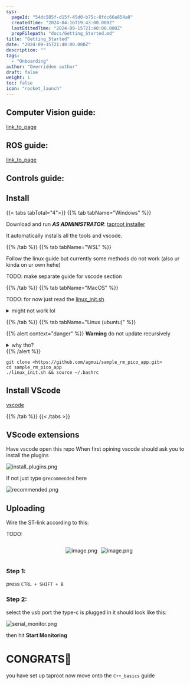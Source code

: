 ```yaml
---
sys:
  pageId: "54dc585f-d15f-45d0-b75c-8fdc66a854a8"
  createdTime: "2024-04-16T19:43:00.000Z"
  lastEditedTime: "2024-09-15T21:40:00.000Z"
  propFilepath: "docs/Getting_Started.md"
title: "Getting_Started"
date: "2024-09-15T21:40:00.000Z"
description: ""
tags:
  - "Onboarding"
author: "Overridden author"
draft: false
weight: 1
toc: false
icon: "rocket_launch"
---
```


## Computer Vision guide:

[link_to_page](86d45bc0-388b-4d26-8848-44f255f73d0e)

## ROS guide:

[link_to_page](3c76c1de-ec8f-46d6-8b0a-294005edc2d5)

## Controls guide:

## Install

{{< tabs tabTotal="4">}}
{{% tab tabName="Windows" %}}

Download and run _**AS ADMINISTRATOR**_: [taproot installer](https://github.com/Thornbots/TeachingFreshies/releases/tag/1.0)

It automatically installs all the tools and vscode.

{{% /tab %}}
{{% tab tabName="WSL" %}}

Follow the linux guide but currently some methods do not work (also ur kinda on ur own hehe)

TODO: make separate guide for vscode section

{{% /tab %}}
{{% tab tabName="MacOS" %}}

TODO: for now just read the [linux_init.sh](https://github.com/agmui/sample_rm_pico_app/blob/main/linux_init.sh)

<details>
<summary>might not work lol</summary>

`brew install libusb pkg-config`

Next install: [vscode](https://code.visualstudio.com/Download)

</details>

{{% /tab %}}
{{% tab tabName="Linux (ubuntu)" %}}

{{% alert context="danger" %}}
**Warning** do not update recursively
<details>
<summary>why tho?</summary>
There are some submodules that may go on for a while (like tinyusb) and I highly
recommend you don't need to get them.
If you want to see what submodules I update just look in `linux_init.sh`
</details>
{{% /alert %}}

```shell
git clone <https://github.com/agmui/sample_rm_pico_app.git>
cd sample_rm_pico_app
./linux_init.sh && source ~/.bashrc
```

## Install VScode

[vscode](https://code.visualstudio.com/Download)

{{% /tab %}}
{{< /tabs >}}

## VScode extensions

Have vscode open this repo
When first opining vscode should ask you to install the plugins

![install_plugins.png](https://prod-files-secure.s3.us-west-2.amazonaws.com/d518164a-d88e-44d1-a4ee-3adb3bd8bce0/89bd30f0-1825-4e77-867b-0a41ce370880/install_plugins.png?X-Amz-Algorithm=AWS4-HMAC-SHA256&X-Amz-Content-Sha256=UNSIGNED-PAYLOAD&X-Amz-Credential=ASIAZI2LB466YW4HCQST%2F20250214%2Fus-west-2%2Fs3%2Faws4_request&X-Amz-Date=20250214T020842Z&X-Amz-Expires=3600&X-Amz-Security-Token=IQoJb3JpZ2luX2VjEPn%2F%2F%2F%2F%2F%2F%2F%2F%2F%2FwEaCXVzLXdlc3QtMiJIMEYCIQDKMii7W2w%2BYbAq5voe7ET7o4q%2B%2BKN7a%2F1fLgiWJTMkJwIhALLQO19z0mUFruAFi%2B8pDvyZ45ClLAY2EyCt0kCElDbgKv8DCCIQABoMNjM3NDIzMTgzODA1IgxDsh6bf83DMdurXioq3AM0UWp6V%2BmSAGhVG8QCIVKlQRXFxOeNIxREzmrlgVDcd1ZRo%2Bi4sEIdSCd4eQ6nKM3LBZK1WDiG1jXZK5qoSZ5TU7BdCcXjAijmgjivD7lktFzEyUWGBU5p4cqrv6GonQteE0vVow9%2BteqY5N7OgVwDLzQIlkgekReEU86tmVCwOmQmiKUkZ88uRBeUNP0rYxr7jIMkwloZbRhuQFTqMiGTdJZIKjYnV%2FHv4W7YTJ78Hd%2BuTKYsumryEpLjDLZoVafOy3OllBA55Ib11Aet7imqOuu%2F7Qen%2F4OvfZqCHuWtBoZN5iyrEmIBeueaXU%2FZxCTa0tJoE8S4RF6uKzYnJ5lZTYJTqKZfuKh4NBztAm2MNhfn%2FGW2EJyKd0nYhiAbfBXLRvsFQ4soksFJ3kVBfl1eXxS6l5IV%2Bbn01ECiNS5n9VoqeIguXAzqjWyXAMupNMc4pNhmh%2FIi%2BC0vv9d9g4ttJ5gSBOiTFhmbwRaDsEsZtweEIfGIEI2bcM9iIULzmaNUE%2Fz5Oe0YD8b6f3Efxuk36WQCAHAbwuqpr2MsPIuXPQyGYsjafic8maqvDX%2BxY2oqobx7ht7kKzThUMe2WgRPuI%2BylP4V8WUqy%2FqVkd5RCW91bfRRygr59MQt%2FjCrqLq9BjqkAU4FdJ4045vqLp5LqkOcjoKCyU%2BhJ%2FxPBOA%2BOAQX43T8C76nAjbFZu6dki2OZDeQkHdFsJ3EA7QY7a9Cf7eR4XzrrPRH9rllo0rAYlCvC5kn1PCl5GpOZiuARmdRch%2FyONq8hJZvORGmGuiG%2Ba5DoKjAHONanUhs8%2BSQSYOsIqeyTlkqJcJIso7HTL6P4kX%2FcIKSLxO1m7j0C5RPrbQ5QrXI%2FA%2Bw&X-Amz-Signature=e4de547c111f165260f5559d9dfee9150b6e7aae4bc7a2c7c3b9c33e4c658d81&X-Amz-SignedHeaders=host&x-id=GetObject)

If not just type `@recommended` here  

![recommended.png](https://prod-files-secure.s3.us-west-2.amazonaws.com/d518164a-d88e-44d1-a4ee-3adb3bd8bce0/61e661e9-5d85-4dfc-be0d-8d2097a5e793/recommended.png?X-Amz-Algorithm=AWS4-HMAC-SHA256&X-Amz-Content-Sha256=UNSIGNED-PAYLOAD&X-Amz-Credential=ASIAZI2LB466YW4HCQST%2F20250214%2Fus-west-2%2Fs3%2Faws4_request&X-Amz-Date=20250214T020842Z&X-Amz-Expires=3600&X-Amz-Security-Token=IQoJb3JpZ2luX2VjEPn%2F%2F%2F%2F%2F%2F%2F%2F%2F%2FwEaCXVzLXdlc3QtMiJIMEYCIQDKMii7W2w%2BYbAq5voe7ET7o4q%2B%2BKN7a%2F1fLgiWJTMkJwIhALLQO19z0mUFruAFi%2B8pDvyZ45ClLAY2EyCt0kCElDbgKv8DCCIQABoMNjM3NDIzMTgzODA1IgxDsh6bf83DMdurXioq3AM0UWp6V%2BmSAGhVG8QCIVKlQRXFxOeNIxREzmrlgVDcd1ZRo%2Bi4sEIdSCd4eQ6nKM3LBZK1WDiG1jXZK5qoSZ5TU7BdCcXjAijmgjivD7lktFzEyUWGBU5p4cqrv6GonQteE0vVow9%2BteqY5N7OgVwDLzQIlkgekReEU86tmVCwOmQmiKUkZ88uRBeUNP0rYxr7jIMkwloZbRhuQFTqMiGTdJZIKjYnV%2FHv4W7YTJ78Hd%2BuTKYsumryEpLjDLZoVafOy3OllBA55Ib11Aet7imqOuu%2F7Qen%2F4OvfZqCHuWtBoZN5iyrEmIBeueaXU%2FZxCTa0tJoE8S4RF6uKzYnJ5lZTYJTqKZfuKh4NBztAm2MNhfn%2FGW2EJyKd0nYhiAbfBXLRvsFQ4soksFJ3kVBfl1eXxS6l5IV%2Bbn01ECiNS5n9VoqeIguXAzqjWyXAMupNMc4pNhmh%2FIi%2BC0vv9d9g4ttJ5gSBOiTFhmbwRaDsEsZtweEIfGIEI2bcM9iIULzmaNUE%2Fz5Oe0YD8b6f3Efxuk36WQCAHAbwuqpr2MsPIuXPQyGYsjafic8maqvDX%2BxY2oqobx7ht7kKzThUMe2WgRPuI%2BylP4V8WUqy%2FqVkd5RCW91bfRRygr59MQt%2FjCrqLq9BjqkAU4FdJ4045vqLp5LqkOcjoKCyU%2BhJ%2FxPBOA%2BOAQX43T8C76nAjbFZu6dki2OZDeQkHdFsJ3EA7QY7a9Cf7eR4XzrrPRH9rllo0rAYlCvC5kn1PCl5GpOZiuARmdRch%2FyONq8hJZvORGmGuiG%2Ba5DoKjAHONanUhs8%2BSQSYOsIqeyTlkqJcJIso7HTL6P4kX%2FcIKSLxO1m7j0C5RPrbQ5QrXI%2FA%2Bw&X-Amz-Signature=1ea03ae7265bb5234d0d85ee35318f25a402da970d1172f51f4cbaee035cd856&X-Amz-SignedHeaders=host&x-id=GetObject)

## Uploading

Wire the ST-link according to this:

TODO:

<div style="display: flex;flex-direction: row; column-gap:10px; max-width: 630px;justify-content: center;">
<div>

![image.png](https://prod-files-secure.s3.us-west-2.amazonaws.com/d518164a-d88e-44d1-a4ee-3adb3bd8bce0/210ecb78-1116-4d7b-b9b7-2292f66fa2c2/image.png?X-Amz-Algorithm=AWS4-HMAC-SHA256&X-Amz-Content-Sha256=UNSIGNED-PAYLOAD&X-Amz-Credential=ASIAZI2LB4667Z2DA4YN%2F20250214%2Fus-west-2%2Fs3%2Faws4_request&X-Amz-Date=20250214T020844Z&X-Amz-Expires=3600&X-Amz-Security-Token=IQoJb3JpZ2luX2VjEPn%2F%2F%2F%2F%2F%2F%2F%2F%2F%2FwEaCXVzLXdlc3QtMiJGMEQCIDFUz7UW7mNIfN9oRGDDwNiBoQIQmDlEZuJu3kb3VC3mAiBuc52fTY9IsSXN%2Bpd6g3Ft%2FFS7bxP%2FoPfPEGzKICFcaSr%2FAwgiEAAaDDYzNzQyMzE4MzgwNSIMnq%2FzPIN%2FQJH%2BHYbVKtwDbz83h5zLnz5U83IABg6UfVwlZL%2BABFdt6fb8S%2BaiQZivQsP3pzks3bXl5cwE4JLpujQ5F1Y73PEI5KBKLNOO3oWf8m%2Fus2i1d2skOWOP7BD3yTPawj%2BcFU0irG0wx0pC%2FGlyDOOSDDxJTQ%2Fzt748qQQfmuUCe3eYqkBT33fs44tAG3n9kKedpWBA3Ywc5CmoVs8ta3olc5uEJN3kpPv5jb%2BOUMjLkw201MN7K7hrwmTgBw2fmGHly%2BR%2BHl84kJTk%2BLJLl7dT4Tz%2FYpEVuXHU55O5k6Pq3xCT7hHzejYf%2BKbqWOwQXxfGuYduTmRlFuMkL92%2FX5zDufZ3Xv1Z4h4w0qwoGnsT7Cq8bM5k4HtlgHTo0VOCaZDgmeoJDe6u2NOR53xl2PYAxZ6w%2FXbzkVIEqJX6VEgDsczVmL0ZvIT%2Fq4aqygrd73V6yL1cso34Fy6yMRNdIhBVd62EPCDIHU1t3rrhvhvTPaJIdVFEhUN%2FbqanHVXje%2BhUth11PG%2BBWDf4lgednswbhCp86pgNCxOlkL9D253QHSgca7qs14M7m0y%2BNevBzoCQQDACTUU%2BL9%2BopKQ1rdYkjiAbCtBWiW%2FRUepPFkxAD%2BEGRXvaAzRcHxbxZZHaxGr68TdwfNswkqi6vQY6pgHpIhg%2BOnrYmv%2BWuPX4ZOLT4HOcF4KSklwE%2FP%2BO%2BgD2iFDt%2BztrAAlaMjp%2BuKF0cdI9fylXkF5l2wAkvfCLf9bqVdcvJez98JFFaSS%2FCt6%2B6%2FN0LLae8RbRnpu7FzPpOOouQbucb5QqhIDzkCqfLE4QI3%2F4tFlI24AyO5xV6wNoN6Hj%2BbYRiyM8%2Bn7k9DnaeWenNCdy2OhUk0zeaMB8v7GIWqmQwPSV&X-Amz-Signature=92e13a364d54a363e603e42b2f702e9a552507b75125be43922a6642178af5ab&X-Amz-SignedHeaders=host&x-id=GetObject)

</div>
<div>

![image.png](https://prod-files-secure.s3.us-west-2.amazonaws.com/d518164a-d88e-44d1-a4ee-3adb3bd8bce0/33a0fd0f-8ca6-4a86-8e09-26e95ded1fff/image.png?X-Amz-Algorithm=AWS4-HMAC-SHA256&X-Amz-Content-Sha256=UNSIGNED-PAYLOAD&X-Amz-Credential=ASIAZI2LB466X43X44SC%2F20250214%2Fus-west-2%2Fs3%2Faws4_request&X-Amz-Date=20250214T020845Z&X-Amz-Expires=3600&X-Amz-Security-Token=IQoJb3JpZ2luX2VjEPn%2F%2F%2F%2F%2F%2F%2F%2F%2F%2FwEaCXVzLXdlc3QtMiJHMEUCIBGox61pQVqMuWHWqTPGoyGK%2BhChZ5t1uOY7EiPsO3PsAiEAj8133Ly114k9nMyfuJkkSaJJlMfttRv2l6%2BKFuXTbKEq%2FwMIIhAAGgw2Mzc0MjMxODM4MDUiDNKOHzOC6xuG%2FIvoiCrcAyxMRNhCkYmPrTRZ9jlEb%2BUfg0WrEfUaPxfdZu8xCxSaSUnFvIR%2F1W692D5%2BzKnkJ%2Bz30tGooezsm4sL98dH500RqiKqToYGH8DyMMRZ4wO7Oo38M%2FAERofcI6RIHe9pEqCEoL9bNcRIFESkPwXxYqh5xLoZdHFRc4r6gD4%2FDNzMCEwufTdNFVW0e4Jog3qoE3FgEvuOcNfdEey4%2Ferr%2FaGKk9rIU5is3s5gjT%2BLqxncl7ypwqNVaCp7Hc%2Fh1b%2BHd25dWkMKQhMmieo%2FyOWMS%2Bn1eydTuFAhK%2FXWKyQrJ7r%2FzS%2B%2FKsO2Gyd1UyCNz6NXTOuh11imsBi%2FdL0NMsGa4WEPvGKDU3ziLhXYsR9CEXYnyJ1D1ffJfgONqbsyzZHDb7KaDE6bTI12msXFG1pqBltGXL6ld9U9%2BaDxTs0Ss461RyjlACnsV5mmEU%2BmP8wv8Z7Qmk2Eu8BSbAHr0h1ICnZvRHIZagv%2FjGFMBilW7X%2B3%2Fi3Q4bgX%2FJGdKU8XuKT0DY%2BEzFIfQs8xS0PGnBWx17cAkUudUl%2FyhSWK%2F7Asb7yjl%2Fsn%2F3rG3Tx7FfQzpR682lkDjn3kzcatKbCM9ihubw%2BD1fea9RQG%2BYxfXFjCO69XKhOK5oSm9eWaYZMIMIKour0GOqUBBR8pr8H2IZEAgqEEOyHVRezx%2FJtqdSEalA5yGJ%2Bd%2BVj%2Facg3ZpjH2fNl1rgWGJRJdU8QJJ5dLwNWlTm89YhM4nTCM%2BO5O8Pu0Z2%2F50NiASlHDhrdj2klZSgJnmdAwctfwGFyU8cgN3zeEECmQNIPfbHn0AvaxXEmNo2ZwwiG2bHNBPnAFngwpGLrk71NQFdNJqgH0%2Bj0Jo49WHoCMMXRInseSFUH&X-Amz-Signature=f543c8e958875f0d050036099c663cea589696d940e01c7817b316d805d15605&X-Amz-SignedHeaders=host&x-id=GetObject)

</div>
</div>

### Step 1:

press `CTRL + SHIFT + B`

### Step 2:

select the usb port the type-c is plugged in it should look like this:

![serial_monitor.png](https://prod-files-secure.s3.us-west-2.amazonaws.com/d518164a-d88e-44d1-a4ee-3adb3bd8bce0/f03f4774-05d4-4393-b6a0-d5efb6d315ab/serial_monitor.png?X-Amz-Algorithm=AWS4-HMAC-SHA256&X-Amz-Content-Sha256=UNSIGNED-PAYLOAD&X-Amz-Credential=ASIAZI2LB466YW4HCQST%2F20250214%2Fus-west-2%2Fs3%2Faws4_request&X-Amz-Date=20250214T020842Z&X-Amz-Expires=3600&X-Amz-Security-Token=IQoJb3JpZ2luX2VjEPn%2F%2F%2F%2F%2F%2F%2F%2F%2F%2FwEaCXVzLXdlc3QtMiJIMEYCIQDKMii7W2w%2BYbAq5voe7ET7o4q%2B%2BKN7a%2F1fLgiWJTMkJwIhALLQO19z0mUFruAFi%2B8pDvyZ45ClLAY2EyCt0kCElDbgKv8DCCIQABoMNjM3NDIzMTgzODA1IgxDsh6bf83DMdurXioq3AM0UWp6V%2BmSAGhVG8QCIVKlQRXFxOeNIxREzmrlgVDcd1ZRo%2Bi4sEIdSCd4eQ6nKM3LBZK1WDiG1jXZK5qoSZ5TU7BdCcXjAijmgjivD7lktFzEyUWGBU5p4cqrv6GonQteE0vVow9%2BteqY5N7OgVwDLzQIlkgekReEU86tmVCwOmQmiKUkZ88uRBeUNP0rYxr7jIMkwloZbRhuQFTqMiGTdJZIKjYnV%2FHv4W7YTJ78Hd%2BuTKYsumryEpLjDLZoVafOy3OllBA55Ib11Aet7imqOuu%2F7Qen%2F4OvfZqCHuWtBoZN5iyrEmIBeueaXU%2FZxCTa0tJoE8S4RF6uKzYnJ5lZTYJTqKZfuKh4NBztAm2MNhfn%2FGW2EJyKd0nYhiAbfBXLRvsFQ4soksFJ3kVBfl1eXxS6l5IV%2Bbn01ECiNS5n9VoqeIguXAzqjWyXAMupNMc4pNhmh%2FIi%2BC0vv9d9g4ttJ5gSBOiTFhmbwRaDsEsZtweEIfGIEI2bcM9iIULzmaNUE%2Fz5Oe0YD8b6f3Efxuk36WQCAHAbwuqpr2MsPIuXPQyGYsjafic8maqvDX%2BxY2oqobx7ht7kKzThUMe2WgRPuI%2BylP4V8WUqy%2FqVkd5RCW91bfRRygr59MQt%2FjCrqLq9BjqkAU4FdJ4045vqLp5LqkOcjoKCyU%2BhJ%2FxPBOA%2BOAQX43T8C76nAjbFZu6dki2OZDeQkHdFsJ3EA7QY7a9Cf7eR4XzrrPRH9rllo0rAYlCvC5kn1PCl5GpOZiuARmdRch%2FyONq8hJZvORGmGuiG%2Ba5DoKjAHONanUhs8%2BSQSYOsIqeyTlkqJcJIso7HTL6P4kX%2FcIKSLxO1m7j0C5RPrbQ5QrXI%2FA%2Bw&X-Amz-Signature=3d3340d1ec0894fe6773d808256ffdf3f784f03b3808fac2e6ec30ff8be4966c&X-Amz-SignedHeaders=host&x-id=GetObject)

then hit **Start Monitoring**

# CONGRATS🎉

you have set up taproot now move onto the `C++_basics` guide
